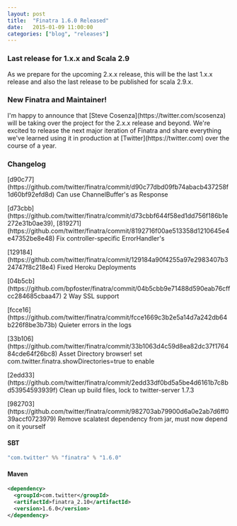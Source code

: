 ```yaml
---
layout: post
title:  "Finatra 1.6.0 Released"
date:   2015-01-09 11:00:00
categories: ["blog", "releases"]
---
```


### Last release for 1.x.x and Scala 2.9
<p class="lead">
As we prepare for the upcoming 2.x.x release, this will be the last 1.x.x release
and also the last release to be published for scala 2.9.x.

### New Finatra and Maintainer!
<p class="lead">
I'm happy to announce that [Steve Cosenza](https://twitter.com/scosenza) will be
taking over the project for the 2.x.x release and beyond. We're excited to release
the next major iteration of Finatra and share everything we've learned using it in
production at [Twitter](https://twitter.com) over the course of a year.

<br/>

### Changelog
<p class="lead">
[d90c77](https://github.com/twitter/finatra/commit/d90c77dbd09fb74abacb437258f1d60bf92efd8d) Can use ChannelBuffer's as Response

<p class="lead">
[d73cbb](https://github.com/twitter/finatra/commit/d73cbbf644f58ed1dd756f186b1e272e31b0ae39), [819271](https://github.com/twitter/finatra/commit/8192716f00ae513358d1210645e4e47352be8e48) Fix controller-specific ErrorHandler's

<p class="lead">
[129184](https://github.com/twitter/finatra/commit/129184a90f4255a97e2983407b324747f8c218e4) Fixed Heroku Deployments

<p class="lead">
[04b5cb](https://github.com/bpfoster/finatra/commit/04b5cbb9e71488d590eab76cffcc284685cbaa47) 2 Way SSL support

<p class="lead">
[fcce16](https://github.com/twitter/finatra/commit/fcce1669c3b2e5a14d7a242db64b226f8be3b73b) Quieter errors in the logs

<p class="lead">
[33b106](https://github.com/twitter/finatra/commit/33b1063d4c59d8ea82dc37f176484cde64f26bc8) Asset Directory browser! set com.twitter.finatra.showDirectories=true to enable

<p class="lead">
[2edd33](https://github.com/twitter/finatra/commit/2edd33df0bd5a5be4d6161b7c8bd53954593939f) Clean up build files, lock to twitter-server 1.7.3

<p class="lead">
[982703](https://github.com/twitter/finatra/commit/982703ab79900d6a0e2ab7d6ff039accf0723979) Remove scalatest dependency from jar, must now depend on it yourself

<br/>

#### SBT

```scala
"com.twitter" %% "finatra" % "1.6.0"
```

#### Maven

```xml
<dependency>
  <groupId>com.twitter</groupId>
  <artifactId>finatra_2.10</artifactId>
  <version>1.6.0</version>
</dependency>
```
